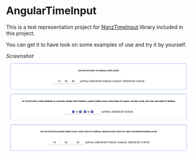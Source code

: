 # AngularTimeInput

This is a test representation project for [NgnzTimeInput](https://github.com/naz-a/angular-time-input/tree/master/projects/ngnz-time-input) library included in this project.

You can get it to have look on some examples of use and try it by yourself.

_Screenshot_
![screenshot](readme_image.png)
